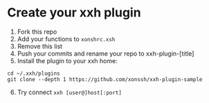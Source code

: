 # Create your xxh plugin
1. Fork this repo
2. Add your functions to `xonshrc.xsh`
3. Remove this list
4. Push your commits and rename your repo to xxh-plugin-[title]
5. Install the plugin to your xxh home:
```
cd ~/.xxh/plugins
git clone --depth 1 https://github.com/xonssh/xxh-plugin-sample
```
6. Try connect `xxh [user@]host[:port]`
